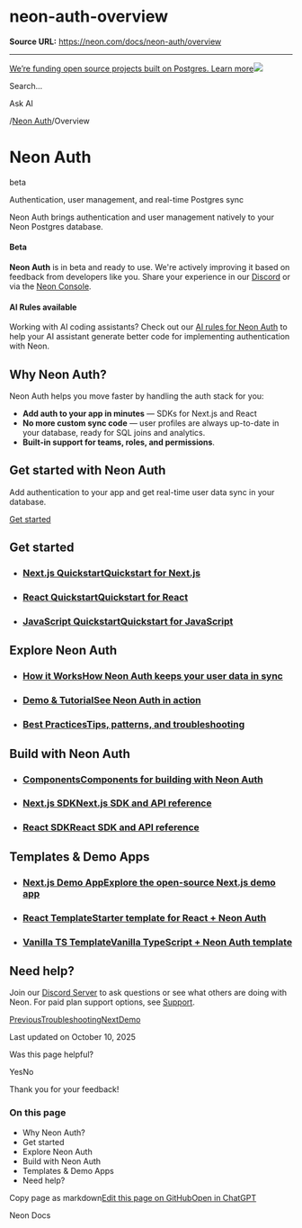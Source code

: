 # neon-auth-overview

**Source URL:** https://neon.com/docs/neon-auth/overview

---

[We’re funding open source projects built on Postgres. Learn more![](/_next/static/svgs/9ee958f8b2be7694e4ce9140c14df68e.svg)](https://neon.com/programs/open-source)

Search...

Ask AI

[](/docs)/[Neon Auth](/docs/neon-auth/overview)/Overview

# Neon Auth

beta

Authentication, user management, and real-time Postgres sync

Neon Auth brings authentication and user management natively to your Neon Postgres database.

#### Beta

**Neon Auth** is in beta and ready to use. We're actively improving it based on feedback from developers like you. Share your experience in our [Discord](https://discord.gg/92vNTzKDGp) or via the [Neon Console](https://console.neon.tech/app/projects?modal=feedback).

#### AI Rules available

Working with AI coding assistants? Check out our [AI rules for Neon Auth](/docs/ai/ai-rules-neon-auth) to help your AI assistant generate better code for implementing authentication with Neon.

## Why Neon Auth?

Neon Auth helps you move faster by handling the auth stack for you:

  * **Add auth to your app in minutes** — SDKs for Next.js and React
  * **No more custom sync code** — user profiles are always up-to-date in your database, ready for SQL joins and analytics.
  * **Built-in support for teams, roles, and permissions**.



## Get started with Neon Auth

Add authentication to your app and get real-time user data sync in your database.

[Get started](/docs/guides/neon-auth)

## Get started

  * ### [Next.js QuickstartQuickstart for Next.js](/docs/neon-auth/quick-start/nextjs)
  * ### [React QuickstartQuickstart for React](/docs/neon-auth/quick-start/react)
  * ### [JavaScript QuickstartQuickstart for JavaScript](/docs/neon-auth/quick-start/javascript)



## Explore Neon Auth

  * ### [How it WorksHow Neon Auth keeps your user data in sync](/docs/guides/neon-auth-how-it-works)
  * ### [Demo & TutorialSee Neon Auth in action](/docs/neon-auth/demo)
  * ### [Best PracticesTips, patterns, and troubleshooting](/docs/neon-auth/best-practices)



## Build with Neon Auth

  * ### [ComponentsComponents for building with Neon Auth](/docs/neon-auth/components/components)
  * ### [Next.js SDKNext.js SDK and API reference](/docs/neon-auth/sdk/nextjs/overview)
  * ### [React SDKReact SDK and API reference](/docs/neon-auth/sdk/react/overview)



## Templates & Demo Apps

  * ### [Next.js Demo AppExplore the open-source Next.js demo app](https://github.com/neondatabase-labs/neon-auth-demo-app)
  * ### [React TemplateStarter template for React + Neon Auth](https://github.com/neondatabase-labs/neon-auth-react-template)
  * ### [Vanilla TS TemplateVanilla TypeScript + Neon Auth template](https://github.com/neondatabase-labs/neon-auth-ts-template)



## Need help?

Join our [Discord Server](https://discord.gg/92vNTzKDGp) to ask questions or see what others are doing with Neon. For paid plan support options, see [Support](/docs/introduction/support).

[PreviousTroubleshooting](/docs/data-api/troubleshooting)[NextDemo](/docs/neon-auth/demo)

Last updated on October 10, 2025

Was this page helpful?

YesNo

Thank you for your feedback!

### On this page

  * Why Neon Auth?
  * Get started
  * Explore Neon Auth
  * Build with Neon Auth
  * Templates & Demo Apps
  * Need help?



Copy page as markdown[Edit this page on GitHub](https://github.com/neondatabase/website/tree/main/content/docs/neon-auth/overview.md)[Open in ChatGPT](https://chatgpt.com/?hints=search&q=Read+https://raw.githubusercontent.com/neondatabase/website/refs/heads/main/content/docs/neon-auth/overview.md)

Neon Docs